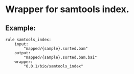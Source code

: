 # Wrapper for samtools index.

## Example:

```
rule samtools_index:
    input:
        "mapped/{sample}.sorted.bam"
    output:
        "mapped/{sample}.sorted.bam.bai"
    wrapper:
        "0.0.1/bio/samtools_index"
```
